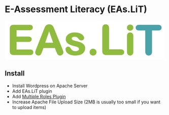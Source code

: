 # E-Assessment Literacy (EAs.LiT)

![EAs.LiT Logo](Logo_EAs.LiT.png)


## Install
* Install Wordpress on Apache Server
* Add EAs.LiT plugin
* Add [Multiple Roles Plugin](https://de.wordpress.org/plugins/multiple-roles/) 
* Increase Apache File Upload Size (2MB is usually too small if you want to upload items)

